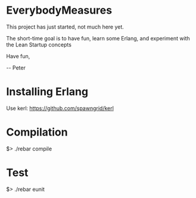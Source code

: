 
EverybodyMeasures
===========

This project has just started, not much here yet.

The short-time goal is to have fun, learn some Erlang, and experiment
with the Lean Startup concepts

Have fun,

  --  Peter


Installing Erlang
==============

Use kerl: https://github.com/spawngrid/kerl


Compilation
==============

$> ./rebar compile


Test
==============

$> ./rebar eunit

